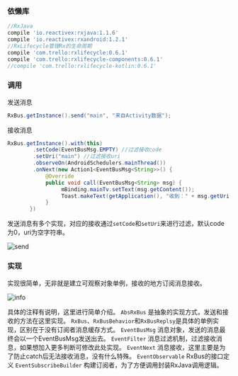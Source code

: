 ### 依懒库

```gradle
//RxJava
compile 'io.reactivex:rxjava:1.1.6'
compile 'io.reactivex:rxandroid:1.2.1'
//RxLifecycle管理Rx的生命周期
compile 'com.trello:rxlifecycle:0.6.1'
compile 'com.trello:rxlifecycle-components:0.6.1'
//compile 'com.trello:rxlifecycle-kotlin:0.6.1'
```

### 调用

发送消息
```java
RxBus.getInstance().send("main", "来自Activity数据");
```
接收消息
```java
RxBus.getInstance().with(this)
        .setCode(EventBusMsg.EMPTY) //过滤接收code
        .setUri("main") //过滤接收uri
        .observeOn(AndroidSchedulers.mainThread())
        .onNext(new Action1<EventBusMsg<String>>() {
            @Override
            public void call(EventBusMsg<String> msg) {
                 mBinding.mainTv.setText(msg.getContent());
                 Toast.makeText(getApplication(), "收到：" + msg.getUri() + "，消息：" + msg.getContent(), Toast.LENGTH_SHORT).show();
            }
       })
```
发送消息有多个实现，对应的接收通过`setCode`和`setUri`来进行过滤，默认code为0，uri为空字符串。

![send](http://upload-images.jianshu.io/upload_images/1845254-ff832aa74b7a4965.png?imageMogr2/auto-orient/strip%7CimageView2/2/w/1240)

### 实现

实现很简单，无非就是建立可观察对象单例，接收的地方订阅消息接收。

![info](http://upload-images.jianshu.io/upload_images/1845254-6afe4f9183bcb19f.png?imageMogr2/auto-orient/strip%7CimageView2/2/w/1240)

具体的注释有说明，这里进行简单介绍。
`AbsRxBus` 是抽象的实现方式，发送和接收的方法在这里实现。
`RxBus`、`RxBusBehavior`和`RxBusReplsy`是具体的单例实现，区别在于没有订阅者消息缓存方式。
`EventBusMsg` 消息对象，发送的消息最终会以一个EventBusMsg发送出去。
`EventFilter` 消息过滤机制，过滤接收消息，如果想加入更多判断可修改此处实现。
`EventNext` 消息接收，这里主要是为了防止catch后无法接收消息，没有什么特殊。
`EventObservable` RxBus的接口定义
`EventSubscribeBuilder` 构建订阅者，为了方便调用封装RxJava调用逻辑。
